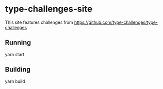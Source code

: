 # type-challenges-site

This site features challenges from https://github.com/type-challenges/type-challenges

## Running

  yarn start

## Building

  yarn build
